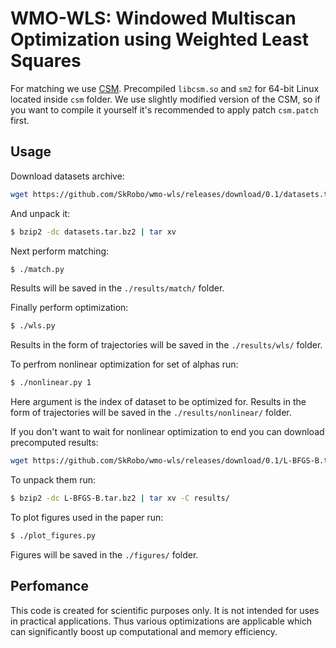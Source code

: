 # WMO-WLS: Windowed Multiscan Optimization using Weighted Least Squares

For matching we use [CSM](https://github.com/AndreaCensi/csm). Precompiled
`libcsm.so` and `sm2` for 64-bit Linux located inside `csm` folder.
We use slightly modified version of the CSM, so if you want to compile it
yourself it's recommended to apply patch `csm.patch` first.

## Usage
Download datasets archive:
```sh
wget https://github.com/SkRobo/wmo-wls/releases/download/0.1/datasets.tar.bz2
```

And unpack it:
```sh
$ bzip2 -dc datasets.tar.bz2 | tar xv
```

Next perform matching:
```sh
$ ./match.py
```
Results will be saved in the `./results/match/` folder.

Finally perform optimization:
```sh
$ ./wls.py
```
Results in the form of trajectories will be saved in the
`./results/wls/` folder.

To perfrom nonlinear optimization for set of alphas run:
```sh
$ ./nonlinear.py 1
```
Here argument is the index of dataset to be optimized for.
Results in the form of trajectories will be saved in the
`./results/nonlinear/` folder.

If you don't want to wait for nonlinear optimization to end you can download
precomputed results:
```sh
wget https://github.com/SkRobo/wmo-wls/releases/download/0.1/L-BFGS-B.tar.bz2
```

To unpack them run:
```sh
$ bzip2 -dc L-BFGS-B.tar.bz2 | tar xv -C results/
```

To plot figures used in the paper run:
```sh
$ ./plot_figures.py
```
Figures will be saved in the `./figures/` folder.

## Perfomance
This code is created for scientific purposes only. It is not intended for
uses in practical applications. Thus various optimizations are applicable
which can significantly boost up computational and memory efficiency.
